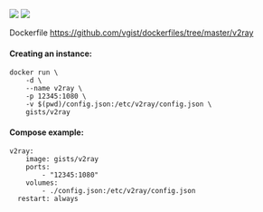 ![](https://images.microbadger.com/badges/version/gists/v2ray.svg) ![](https://images.microbadger.com/badges/image/gists/v2ray.svg)

Dockerfile <https://github.com/vgist/dockerfiles/tree/master/v2ray>

#### Creating an instance:

    docker run \
        -d \
        --name v2ray \
        -p 12345:1080 \
        -v $(pwd)/config.json:/etc/v2ray/config.json \
        gists/v2ray

#### Compose example:

    v2ray:
        image: gists/v2ray
        ports:
            - "12345:1080"
        volumes:
            - ./config.json:/etc/v2ray/config.json
      restart: always
